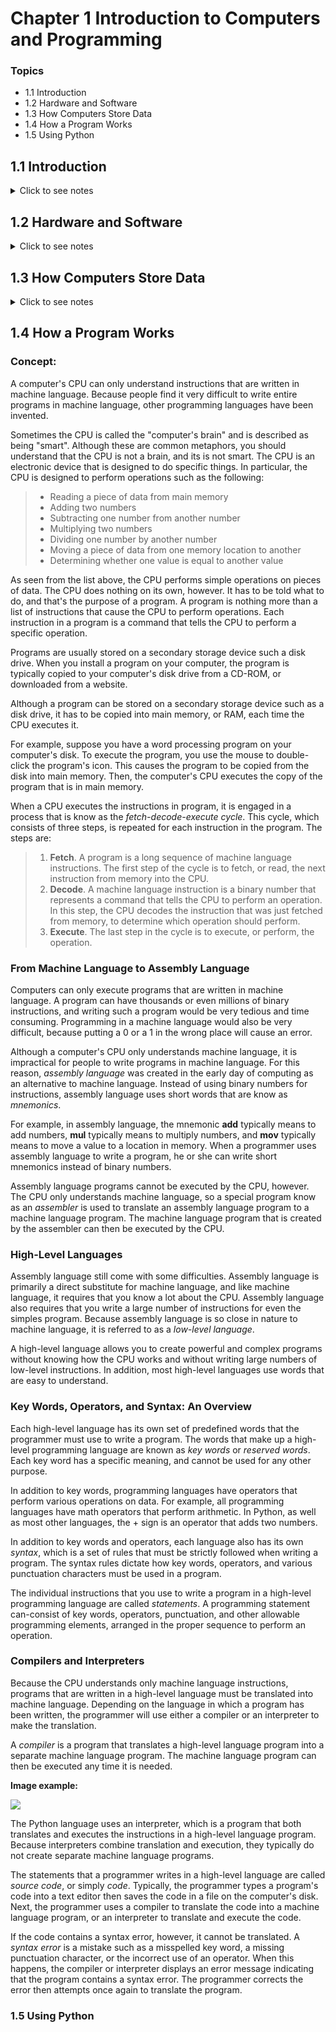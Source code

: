 # Chapter 1 Introduction to Computers and Programming

### Topics

* 1.1 Introduction
* 1.2 Hardware and Software
* 1.3 How Computers Store Data
* 1.4 How a Program Works
* 1.5 Using Python

## **1.1 Introduction**
<details>
<summary>Click to see notes</summary>

<br>

Computers can perform variety of tasks because they can be programmed. Computers are not designed to do just one job, but to do any job that their programs tell them to do.

A *program* is a set of instructions that a computer follows to perform a task.

Programs are commonly referred to as *software*. Software is essential to a computer because it controls everything the computer does. All of the software that we use are created by individuals working as programmers or software developers.

A *programmer*, or *software developer*, is a person with the training and skills necessary to design, create, and test computer programs.
</details>

## **1.2 Hardware and Software**
<details>
<summary>Click to see notes</summary>

<br>

### **Concept:**
The physical devices of which a computer is made are referred to as the computer's hardware. The programs that run on a computer are referred to as software.

### **Hardware**
The term *hardware* refers to all of the physical devices, or *components*, of which a computer is made. A computer is not one single device, but a system of devices that all work together. Like the different instruments in a symphony orchestra, each device in a computer plays its own part.

### **The CPU**
When a computer is performing the tasks that a program tells it to do, we say that the computer is *running* or *executing* the program. The *central processing unit*, or **CPU**, is the part of a computer that actually runs programs. The **CPU** is the most important component in a computer because without it, the computer could not run software.

### **Main Memory**
This is where the computer stores a program while the program is running, as well as the data that the program is working with. Kind of like the work area of the computer.
> * Main memory is commonly know as *random-access memory*, or **RAM**.
> 
> * It is called this because the **CPU** is able to quickly access data stored at any random location in **RAM**
> * **RAM** is usually a *volatile* type of memory that is used only for temporary storage while a program is running.
> 
> * When the computer is turned off, the contents of **RAM** are erased.

### **Secondary Storage Devices**
*Secondary storage* is a type of memory that can hold data for long periods of time, even when there is no power to the computer. Programs are normally stored in secondary memory and loaded into main memory as needed.
> * Data can be stored on a traditional disk drive or a *Solid-state drives*, which store data in solid-state memory.
> 
> * External Storage devices can be used to create backup copies of important data or to move data to another computer.

### **Input Devices**
Input is any data the computer collects from people and from other devices. The component that collects the data and sends it to the computer is called an *input device*.
> * Common input devices are the keyboard, mouse, touchscreen, scanner, microphone, and digital camera.
>
> * Disk drives and optical drives can also be considered input devices, because programs and data are retrieved from them and loaded into the computer's memory.

### **Output Devices**
*Output* is any data the computer produces for people or for other devices. It might be a sales report, a list of names, or a graphic image.
> * The data is sent to an output device, which formats and presents it.
> 
> * Common output devices are video display and printers.
> 
> * Disk drives can also be considered output devices because the system sends data to them in order to be saved.

### **Software**
If a computer is to function, software is not optional. Everything a computer does, from the time you turn the power switch on until you shut the system down, is under the control of software. There are two general categories of software: **system software** and **application software**. Most computer programs clearly fit into one of these two categories.

### **System Software**
The programs that control and manage the basic operations of a computer are generally referred to as *system software*. System software typically includes the following types of programs:

* #### **Operating Systems**: 
    An *operating system* is the most fundamental set of programs on a computer. The operating system controls the internal operations of the computer's hardware, manages all of the devices connected to the computer, allows data to be saved to and retrieved from storage devices, and allows other program to run on the computer. 

* #### **Utility Programs**:
   A *utility program* performs a specialized task that enhances the computer's operation or safeguards data. Example of utility programs are virus scanners, file compressions program, and data backup programs. 

* #### **Software Development Tools**:
    *Software development tools* are the programs that programmers use to create, modify, and test software. Assemblers, compilers, and interpreters are examples of programs that fall into this category.

### **Application Software**
Programmers that make a computer useful for everyday tasks are know as application software. These are the programs that people normally spend most of their time running on their computers.
</details>

## **1.3 How Computers Store Data**
<details>
<summary>Click to see notes</summary>

<br>

### **Concept:**
All data that is stored in a computer is converted to sequences of 0s and 1s.

A computer's memory is divided into tiny storage locations known as *bytes*. One byte is only enough memory to store a letter of the alphabet or a small number. In order to do anything meaningful, a computer has to have lots of bytes. Most computers today have millions, or even billions, of bytes of memory.

Computer scientists usually think of bits as tiny switches that can be either on or off.

In most computer systems, bits are tiny electrical components that can hold either a positive or a negative charge.

Computer scientists think of a positive charge as a switch in the *on* position, and a negative charge as a switch in the *off* position.

### **Storing Numbers**
In computer systems, a bit that is turned off represents the number **0**, and a bit that is turned on represents the number **1**. This corresponds perfectly to the *binary numbering system*. In the binary numbering system, all numeric values are written as sequences of 0s and 1s.

The position of each digit in a binary number has a value assigned to it. Starting with the rightmost digit and moving left. Starting with the rightmost digit and moving left, the position values are 1, 2, 4, 8, and so forth.

[Article on Binary](https://www.japanistry.com/binary/)

![](https://japanistry-yvxqriqk.netdna-ssl.com/wp-content/uploads/2017/09/Binary-v01.jpg?raw=true)

To determine the value of a binary number, you simply add up the position values of all the 1s. For example, in the binary number 01011101, the position values of the 1s are 1, 4, 8, 16, 64. The sum of all of these position values is 93. So, the value of the binary number 01011101 is 93.

When all of the bits in a byte are set to 0 (turned off), then the value of the byte is 0. When all of the bits in a byte are set to 1 (turned on), then they byte holds the largest value that can be stored in it.

The largest value that can be stored in a byte is 1 + 2 + 4 + 8 + 16 + 32 + 64 + 128 = 255. This limit exists because there are only eight bits in a byte.

**What if you need to store a number larger than 255?** The answer is simple: use more than one byte. The maximum value that can be stored in two bytes is 65,535. Example below.

| 32768 | 16384 | 8192 | 4096 | 2048 | 1024 | 512 | 128 | 642 |  32   |  16   | 8 | 4 | 2 | 1 |
| :---: | :---: | :--: | :--: | :--: | :--: | :-: | :-: | :-: | :---: | :---: | - | - | - | - |
|   1   |   1   |   1  |  1   |  1   |  1   |  1  |  1  |  1  |   1   |   1   | 1 | 1 | 1 | 1 |

### **Storing Characters**
Any piece of data that is stored in a computer's memory must be stored as a binary number. That includes characters, such as letters and punctuation marks. When a character is stored in memory, it is first converted to a numeric code. The numeric code is then stored in memory as a binary number.

### **Advanced Number Storage**
Negative numbers and real numbers (such as 3.14159) cannot be represented using the simple binary numbering technique. 

Computers are able to store negative numbers and real numbers in memory, but to do so they use encoding schemes along with the binary numbering system. Negative numbers are encoded using a technique know as *two's complement*, and real real numbers are encoded in *floating-point notation*.

### **Other Types of Data**
Computers are often referred to as digital devices. The term *digital* can be used to describe anything that uses binary numbers. *Digital data* is data that is stored in binary format, and a *digital device* is any device that works with binary data.
</details>

## **1.4 How a Program Works**

### **Concept:**
A computer's CPU can only understand instructions that are written in machine language. Because people find it very difficult to write entire programs in machine language, other programming languages have been invented.

Sometimes the CPU is called the "computer's brain" and is described as being "smart". Although these are common metaphors, you should understand that the CPU is not a brain, and its is not smart. The CPU is an electronic device that is designed to do specific things. In particular, the CPU is designed to perform operations such as the following:

> * Reading a piece of data from main memory
> * Adding two numbers
> * Subtracting one number from another number
> * Multiplying two numbers
> * Dividing one number by another number
> * Moving a piece of data from one memory location to another
> * Determining whether one value is equal to another value

As seen from the list above, the CPU performs simple operations on pieces of data. The CPU does nothing on its own, however. It has to be told what to do, and that's the purpose of a program. A program is nothing more than a list of instructions that cause the CPU to perform operations. Each instruction in a program is a command that tells the CPU to perform a specific operation.

Programs are usually stored on a secondary storage device such a disk drive. When you install a program on your computer, the program is typically copied to your computer's disk drive from a CD-ROM, or downloaded from a website.

Although a program can be stored on a secondary storage device such as a disk drive, it has to be copied into main memory, or RAM, each time the CPU executes it.

For example, suppose you have a word processing program on your computer's disk. To execute the program, you use the mouse to double-click the program's icon. This causes the program to be copied from the disk into main memory. Then, the computer's CPU executes the copy of the program that is in main memory.

When a CPU executes the instructions in program, it is engaged in a process that is know as the *fetch-decode-execute cycle*. This cycle, which consists of three steps, is repeated for each instruction in the program. The steps are:

> 1. **Fetch**. A program is a long sequence of machine language instructions. The first step of the cycle is to fetch, or read, the next instruction from memory into the CPU.
> 2. **Decode**. A machine language instruction is a binary number that represents a command that tells the CPU to perform an operation. In this step, the CPU decodes the instruction that was just fetched from memory, to determine which operation should perform.
> 3. **Execute**. The last step in the cycle is to execute, or perform, the operation.

### **From Machine Language to Assembly Language**
Computers can only execute programs that are written in machine language. A program can have thousands or even millions of binary instructions, and writing such a program would be very tedious and time consuming. Programming in a machine language would also be very difficult, because putting a 0 or a 1 in the wrong place will cause an error.

Although a computer's CPU only understands machine language, it is impractical for people to write programs in machine language. For this reason, *assembly language* was created in the early day of computing as an alternative to machine language. Instead of using binary numbers for instructions, assembly language uses short words that are know as *mnemonics*.

For example, in assembly language, the mnemonic **add** typically means to add numbers, **mul** typically means to multiply numbers, and **mov** typically means to move a value to a location in memory. When a programmer uses assembly language to write a program, he or she can write short mnemonics instead of binary numbers.

Assembly language programs cannot be executed by the CPU, however. The CPU only understands machine language, so a special program know as an *assembler* is used to translate an assembly language program to a machine language program. The machine language program that is created by the assembler can then be executed by the CPU.

### **High-Level Languages**
Assembly language still come with some difficulties. Assembly language is primarily a direct substitute for machine language, and like machine language, it requires that you know a lot about the CPU. Assembly language also requires that you write a large number of instructions for even the simples program. Because assembly language is so close in nature to machine language, it is referred to as a *low-level language*.

A high-level language allows you to create powerful and complex programs without knowing how the CPU works and without writing large numbers of low-level instructions. In addition, most high-level languages use words that are easy to understand.

### **Key Words, Operators, and Syntax: An Overview**
Each high-level language has its own set of predefined words that the programmer must use to write a program. The words that make up a high-level programming language are known as *key words* or *reserved words*. Each key word has a specific meaning, and cannot be used for any other purpose.

In addition to key words, programming languages have operators that perform various operations on data. For example, all programming languages have math operators that perform arithmetic. In Python, as well as most other languages, the + sign is an operator that adds two numbers.

In addition to key words and operators, each language also has its own *syntax*, which is a set of rules that must be strictly followed when writing a program. The syntax rules dictate how key words, operators, and various punctuation characters must be used in a program.

The individual instructions that you use to write a program in a high-level programming language are called *statements*. A programming statement can-consist of key words, operators, punctuation, and other allowable programming elements, arranged in the proper sequence to perform an operation.

### **Compilers and Interpreters**
Because the CPU understands only machine language instructions, programs that are written in a high-level language must be translated into machine language. Depending on the language in which a program has been written, the programmer will use either a compiler or an interpreter to make the translation.

A *compiler* is a program that translates a high-level language program into a separate machine language program. The machine language program can then be executed any time it is needed.

**Image example:**

![](https://rh6stzxdcl1wf9gj1fkj14uc-wpengine.netdna-ssl.com/wp-content/uploads/2017/02/Figure1a.jpg)

The Python language uses an interpreter, which is a program that both translates and executes the instructions in a high-level language program. Because interpreters combine translation and execution, they typically do not create separate machine language programs.

The statements that a programmer writes in a high-level language are called *source code*, or simply *code*. Typically, the programmer types a program's code into a text editor then saves the code in a file on the computer's disk. Next, the programmer uses a compiler to translate the code into a machine language program, or an interpreter to translate and execute the code.

If the code contains a syntax error, however, it cannot be translated. A *syntax error* is a mistake such as a misspelled key word, a missing punctuation character, or the incorrect use of an operator. When this happens, the compiler or interpreter displays an error message indicating that the program contains a syntax error. The programmer corrects the error then attempts once again to translate the program.

### **1.5 Using Python**
